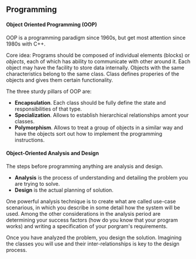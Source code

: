 ## Programming

#### Object Oriented Programming (OOP)
OOP is a programming paradigm since 1960s, but get most attention since 1980s with C++.

Core idea: Programs should be composed of individual elements (blocks) or *objects*, each of which
has ability to communicate with other around it. Each object may have the facility to store data internally.
Objects with the same characteristics belong to the same class. Class defines properies of the objects and
gives them certain functionality. 

The three sturdy pillars of OOP are:
- **Encapsulation**. Each class should be fully define the state and responsibilities of that type.
- **Specialization**. Allows to establish hierarchical relationships amont your classes. 
- **Polymorphism**. Allows to treat a group of objects in a similar way and have the objects sort out how to implement the programming instructions.

#### Object-Oriented Analysis and Design
The steps before programming anything are analysis and design. 
- **Analysis** is the process of understanding and detailing the problem you are trying to solve. 
- **Design** is the actual planning of solution.

One powerful analysis technique is to create what are called use-case scenarious, in which you describe in some detail how the system will be used. Among the other considerations in the analysis period are determining your success factors (how do you know that your program works) and writing a specification of your porgram's requirements.

Once you have analyzed the problem, you design the solution. Imagining the classes you will use and their inter-relationships is key to the design process.
